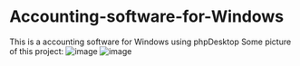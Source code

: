 # Accounting-software-for-Windows
This is a accounting software for Windows using phpDesktop
Some picture of this project:
![image](https://user-images.githubusercontent.com/10282993/205518319-1b520a3f-3f15-4e95-94fa-80ec9e532657.png)
![image](https://user-images.githubusercontent.com/10282993/205518328-0ca7ed10-c5e2-4192-a272-b9dfaf378a94.png)
